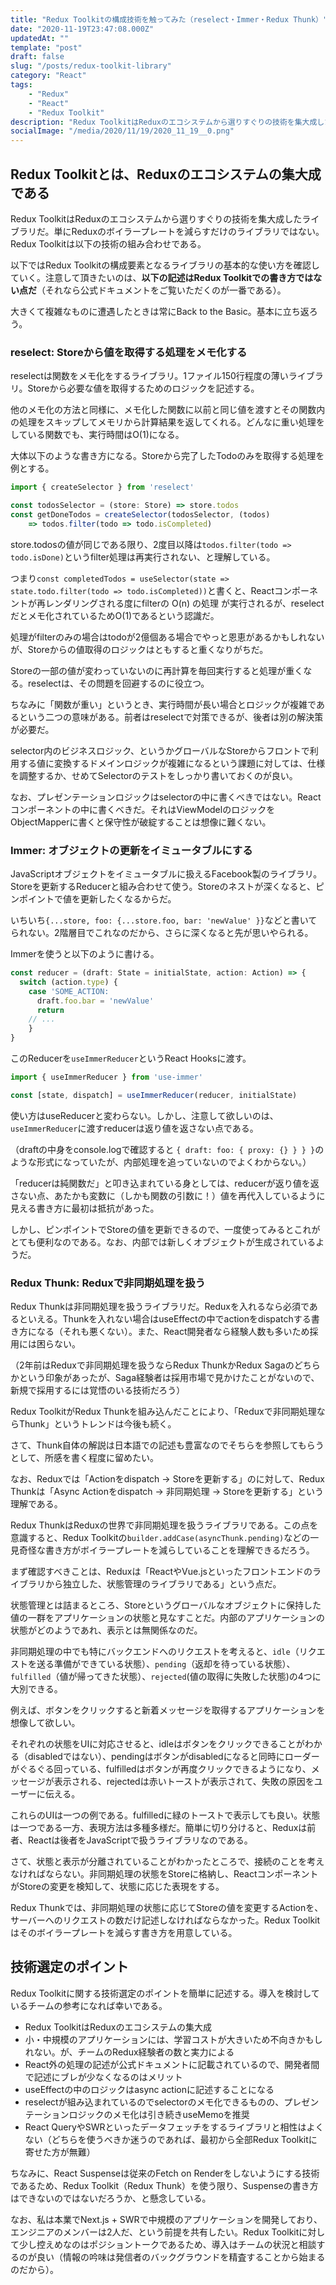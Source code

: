 ```yaml
---
title: "Redux Toolkitの構成技術を触ってみた（reselect・Immer・Redux Thunk）"
date: "2020-11-19T23:47:08.000Z"
updatedAt: ""
template: "post"
draft: false
slug: "/posts/redux-toolkit-library"
category: "React"
tags:
    - "Redux"
    - "React"
    - "Redux Toolkit"
description: "Redux ToolkitはReduxのエコシステムから選りすぐりの技術を集大成したライブラリだ。単にReduxのボイラープレートを減らすだけのライブラリではない。Redux Toolkitは以下の技術の組み合わせである。この記事では、Redux Toolkitの構成技術に対する所感を紹介している"
socialImage: "/media/2020/11/19/2020_11_19__0.png"
---
```


## Redux Toolkitとは、Reduxのエコシステムの集大成である
Redux ToolkitはReduxのエコシステムから選りすぐりの技術を集大成したライブラリだ。単にReduxのボイラープレートを減らすだけのライブラリではない。Redux Toolkitは以下の技術の組み合わせである。

以下ではRedux Toolkitの構成要素となるライブラリの基本的な使い方を確認していく。注意して頂きたいのは、**以下の記述はRedux Toolkitでの書き方ではない点だ**（それなら公式ドキュメントをご覧いただくのが一番である）。

大きくて複雑なものに遭遇したときは常にBack to the Basic。基本に立ち返ろう。

### reselect: Storeから値を取得する処理をメモ化する
reselectは関数をメモ化をするライブラリ。1ファイル150行程度の薄いライブラリ。Storeから必要な値を取得するためのロジックを記述する。

他のメモ化の方法と同様に、メモ化した関数に以前と同じ値を渡すとその関数内の処理をスキップしてメモリから計算結果を返してくれる。どんなに重い処理をしている関数でも、実行時間はO(1)になる。

大体以下のような書き方になる。Storeから完了したTodoのみを取得する処理を例とする。

```jsx
import { createSelector } from 'reselect'

const todosSelector = (store: Store) => store.todos
const getDoneTodos = createSelector(todosSelector, (todos)
    => todos.filter(todo => todo.isCompleted)
```

store.todosの値が同じである限り、2度目以降は`todos.filter(todo => todo.isDone)`というfilter処理は再実行されない、と理解している。

つまり`const completedTodos = useSelector(state => state.todo.filter(todo => todo.isCompleted))`と書くと、Reactコンポーネントが再レンダリングされる度にfilterの O(n) の処理 が実行されるが、reselectだとメモ化されているためO(1)であるという認識だ。

処理がfilterのみの場合はtodoが2億個ある場合でやっと恩恵があるかもしれないが、Storeからの値取得のロジックはともすると重くなりがちだ。

Storeの一部の値が変わっていないのに再計算を毎回実行すると処理が重くなる。reselectは、その問題を回避するのに役立つ。

ちなみに「関数が重い」というとき、実行時間が長い場合とロジックが複雑であるという二つの意味がある。前者はreselectで対策できるが、後者は別の解決策が必要だ。

selector内のビジネスロジック、というかグローバルなStoreからフロントで利用する値に変換するドメインロジックが複雑になるという課題に対しては、仕様を調整するか、せめてSelectorのテストをしっかり書いておくのが良い。

なお、プレゼンテーションロジックはselectorの中に書くべきではない。Reactコンポーネントの中に書くべきだ。それはViewModelのロジックをObjectMapperに書くと保守性が破綻することは想像に難くない。

### Immer: オブジェクトの更新をイミュータブルにする
JavaScriptオブジェクトをイミュータブルに扱えるFacebook製のライブラリ。Storeを更新するReducerと組み合わせて使う。Storeのネストが深くなると、ピンポイントで値を更新したくなるからだ。

いちいち`{...store, foo: {...store.foo, bar: 'newValue' }}`などと書いてられない。2階層目でこれなのだから、さらに深くなると先が思いやられる。

Immerを使うと以下のように書ける。

```js
const reducer = (draft: State = initialState, action: Action) => {
  switch (action.type) {
    case 'SOME_ACTION:
      draft.foo.bar = 'newValue'
      return
    // ...
    }
}
```

このReducerを`useImmerReducer`というReact Hooksに渡す。

```js
import { useImmerReducer } from 'use-immer'

const [state, dispatch] = useImmerReducer(reducer, initialState)
```

使い方はuseReducerと変わらない。しかし、注意して欲しいのは、`useImmerReducer`に渡すreducerは返り値を返さない点である。

（draftの中身をconsole.logで確認すると `{ draft: foo: { proxy: {} } } }`のような形式になっていたが、内部処理を追っていないのでよくわからない。）

「reducerは純関数だ」と叩き込まれている身としては、reducerが返り値を返さない点、あたかも変数に（しかも関数の引数に！）値を再代入しているように見える書き方に最初は抵抗があった。

しかし、ピンポイントでStoreの値を更新できるので、一度使ってみるとこれがとても便利なのである。なお、内部では新しくオブジェクトが生成されているようだ。

### Redux Thunk: Reduxで非同期処理を扱う
Redux Thunkは非同期処理を扱うライブラリだ。Reduxを入れるなら必須であるといえる。Thunkを入れない場合はuseEffectの中でactionをdispatchする書き方になる（それも悪くない）。また、React開発者なら経験人数も多いため採用には困らない。

（2年前はReduxで非同期処理を扱うならRedux ThunkかRedux Sagaのどちらかという印象があったが、Saga経験者は採用市場で見かけたことがないので、新規で採用するには覚悟のいる技術だろう）

Redux ToolkitがRedux Thunkを組み込んだことにより、「Reduxで非同期処理ならThunk」というトレンドは今後も続く。

さて、Thunk自体の解説は日本語での記述も豊富なのでそちらを参照してもらうとして、所感を書く程度に留めたい。

なお、Reduxでは「Actionをdispatch → Storeを更新する」のに対して、Redux Thunkは「Async Actionをdispatch → 非同期処理 → Storeを更新する」という理解である。

Redux ThunkはReduxの世界で非同期処理を扱うライブラリである。この点を意識すると、Redux Toolkitの`builder.addCase(asyncThunk.pending)`などの一見奇怪な書き方がボイラープレートを減らしていることを理解できるだろう。

まず確認すべきことは、Reduxは「ReactやVue.jsといったフロントエンドのライブラリから独立した、状態管理のライブラリである」という点だ。

状態管理とは詰まるところ、Storeというグローバルなオブジェクトに保持した値の一群をアプリケーションの状態と見なすことだ。内部のアプリケーションの状態がどのようであれ、表示とは無関係なのだ。

非同期処理の中でも特にバックエンドへのリクエストを考えると、`idle`（リクエストを送る準備ができている状態）、`pending`（返却を待っている状態）、`fulfilled`（値が帰ってきた状態）、`rejected`(値の取得に失敗した状態)の4つに大別できる。

例えば、ボタンをクリックすると新着メッセージを取得するアプリケーションを想像して欲しい。

それぞれの状態をUIに対応させると、idleはボタンをクリックできることがわかる（disabledではない）、pendingはボタンがdisabledになると同時にローダーがぐるぐる回っている、fulfilledはボタンが再度クリックできるようになり、メッセージが表示される、rejectedは赤いトーストが表示されて、失敗の原因をユーザーに伝える。

これらのUIは一つの例である。fulfilledに緑のトーストで表示しても良い。状態は一つである一方、表現方法は多種多様だ。簡単に切り分けると、Reduxは前者、Reactは後者をJavaScriptで扱うライブラリなのである。

さて、状態と表示が分離されていることがわかったところで、接続のことを考えなければならない。非同期処理の状態をStoreに格納し、ReactコンポーネントがStoreの変更を検知して、状態に応じた表現をする。

Redux Thunkでは、非同期処理の状態に応じてStoreの値を変更するActionを、サーバーへのリクエストの数だけ記述しなければならなかった。Redux Toolkitはそのボイラープレートを減らす書き方を用意している。

## 技術選定のポイント
Redux Toolkitに関する技術選定のポイントを簡単に記述する。導入を検討しているチームの参考になれば幸いである。

- Redux ToolkitはReduxのエコシステムの集大成
- 小・中規模のアプリケーションには、学習コストが大きいため不向きかもしれない。が、チームのRedux経験者の数と実力による
- React外の処理の記述が公式ドキュメントに記載されているので、開発者間で記述にブレが少なくなるのはメリット
- useEffectの中のロジックはasync actionに記述することになる
- reselectが組み込まれているのでselectorのメモ化できるものの、プレゼンテーションロジックのメモ化は引き続きuseMemoを推奨
- React QueryやSWRといったデータフェッチをするライブラリと相性はよくない（どちらを使うべきか迷うのであれば、最初から全部Redux Toolkitに寄せた方が無難）

ちなみに、React Suspenseは従来のFetch on Renderをしないようにする技術であるため、Redux Toolkit（Redux Thunk）を使う限り、Suspenseの書き方はできないのではないだろうか、と懸念している。

なお、私は本業でNext.js + SWRで中規模のアプリケーションを開発しており、エンジニアのメンバーは2人だ、という前提を共有したい。Redux Toolkitに対して少し控えめなのはポジショントークであるため、導入はチームの状況と相談するのが良い（情報の吟味は発信者のバックグラウンドを精査することから始まるのだから）。
